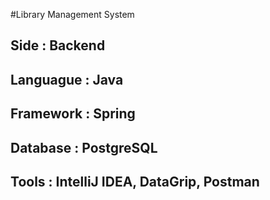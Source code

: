 #Library Management System
## Side : Backend
## Languague : Java 
## Framework : Spring
## Database : PostgreSQL
## Tools : IntelliJ IDEA, DataGrip, Postman 
